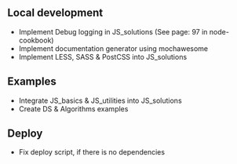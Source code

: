 ## Local development
* Implement Debug logging in JS_solutions (See page: 97 in node-cookbook)
* Implement documentation generator using mochawesome
* Implement LESS, SASS & PostCSS into JS_solutions

## Examples
* Integrate JS_basics & JS_utilities into JS_solutions
* Create DS & Algorithms examples

## Deploy
* Fix deploy script, if there is no dependencies
